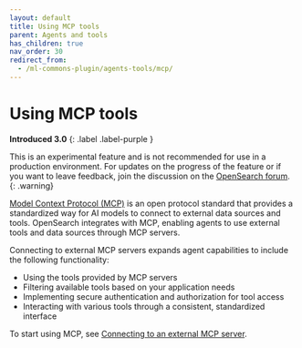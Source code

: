 ```yaml
---
layout: default
title: Using MCP tools
parent: Agents and tools
has_children: true
nav_order: 30
redirect_from:
  - /ml-commons-plugin/agents-tools/mcp/
---
```


# Using MCP tools
**Introduced 3.0**
{: .label .label-purple }

This is an experimental feature and is not recommended for use in a production environment. For updates on the progress of the feature or if you want to leave feedback, join the discussion on the [OpenSearch forum](https://forum.opensearch.org/).    
{: .warning}

[Model Context Protocol (MCP)](https://modelcontextprotocol.io/introduction) is an open protocol standard that provides a standardized way for AI models to connect to external data sources and tools. OpenSearch integrates with MCP, enabling agents to use external tools and data sources through MCP servers.

Connecting to external MCP servers expands agent capabilities to include the following functionality:

- Using the tools provided by MCP servers
- Filtering available tools based on your application needs
- Implementing secure authentication and authorization for tool access
- Interacting with various tools through a consistent, standardized interface

To start using MCP, see [Connecting to an external MCP server]({{site.url}}{{site.baseurl}}/ml-commons-plugin/agents-tools/mcp/mcp-connector/). 